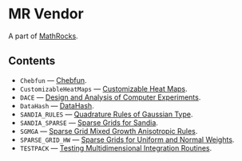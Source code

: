 # MR Vendor

A part of [MathRocks](https://github.com/MathRocks/MathRocks).

## Contents

* `Chebfun` — [Chebfun](http://www.chebfun.org/).
* `CustomizableHeatMaps` — [Customizable Heat Maps](http://www.mathworks.com/matlabcentral/fileexchange/24253-customizable-heat-maps).
* `DACE` — [Design and Analysis of Computer Experiments](http://www.imm.dtu.dk/~hbni/dace/).
* `DataHash` — [DataHash](http://www.mathworks.com/matlabcentral/fileexchange/31272-datahash).
* `SANDIA_RULES` — [Quadrature Rules of Gaussian Type](http://people.sc.fsu.edu/~jburkardt/m_src/sandia_rules/sandia_rules.html).
* `SANDIA_SPARSE` — [Sparse Grids for Sandia](http://people.sc.fsu.edu/~jburkardt/m_src/sandia_sparse/sandia_sparse.html).
* `SGMGA` — [Sparse Grid Mixed Growth Anisotropic Rules](http://people.sc.fsu.edu/~jburkardt/m_src/sgmga/sgmga.html).
* `SPARSE_GRID_HW` — [Sparse Grids for Uniform and Normal Weights](http://people.sc.fsu.edu/~jburkardt/m_src/sparse_grid_hw/sparse_grid_hw.html).
* `TESTPACK` — [Testing Multidimensional Integration Routines](http://people.sc.fsu.edu/~jburkardt/m_src/testpack/testpack.html).
